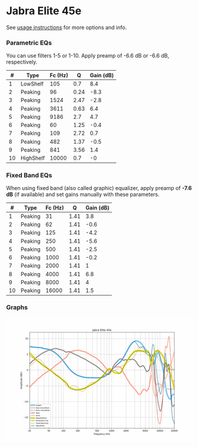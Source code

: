 # Jabra Elite 45e
See [usage instructions](https://github.com/jaakkopasanen/AutoEq#usage) for more options and info.

### Parametric EQs
You can use filters 1-5 or 1-10. Apply preamp of -6.6 dB or -6.6 dB, respectively.

|   # | Type      |   Fc (Hz) |    Q |   Gain (dB) |
|-----|-----------|-----------|------|-------------|
|   1 | LowShelf  |       105 | 0.7  |         8.4 |
|   2 | Peaking   |        96 | 0.24 |        -8.3 |
|   3 | Peaking   |      1524 | 2.47 |        -2.8 |
|   4 | Peaking   |      3611 | 0.63 |         6.4 |
|   5 | Peaking   |      9186 | 2.7  |         4.7 |
|   6 | Peaking   |        60 | 1.25 |        -0.4 |
|   7 | Peaking   |       109 | 2.72 |         0.7 |
|   8 | Peaking   |       482 | 1.37 |        -0.5 |
|   9 | Peaking   |       841 | 3.56 |         1.4 |
|  10 | HighShelf |     10000 | 0.7  |        -0   |

### Fixed Band EQs
When using fixed band (also called graphic) equalizer, apply preamp of **-7.6 dB** (if available) and set gains manually with these parameters.

|   # | Type    |   Fc (Hz) |    Q |   Gain (dB) |
|-----|---------|-----------|------|-------------|
|   1 | Peaking |        31 | 1.41 |         3.8 |
|   2 | Peaking |        62 | 1.41 |        -0.6 |
|   3 | Peaking |       125 | 1.41 |        -4.2 |
|   4 | Peaking |       250 | 1.41 |        -5.6 |
|   5 | Peaking |       500 | 1.41 |        -2.5 |
|   6 | Peaking |      1000 | 1.41 |        -0.2 |
|   7 | Peaking |      2000 | 1.41 |         1   |
|   8 | Peaking |      4000 | 1.41 |         6.8 |
|   9 | Peaking |      8000 | 1.41 |         4   |
|  10 | Peaking |     16000 | 1.41 |         1.5 |

### Graphs
![](./Jabra%20Elite%2045e.png)
